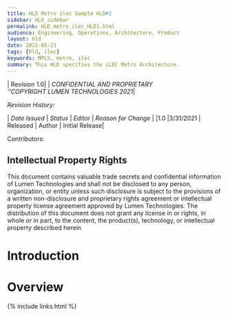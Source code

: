 ```yaml
---
title: HLD Metro ilec Sample HLD#1
sidebar: HLD_sidebar
permalink: HLD_metro_ilec_HLD1.html
audience: Engineering, Operations, Architecture, Product
layout: hld
date: 2021-05-21
tags: [hld, ilec]
keywords: MPLS, metro, ilec
summary: This HLD specifies the iLEC Metro Architecture.
---
```


|  Revision 1.0|
| *CONFIDENTIAL AND PROPRIETARY<br> ''COPYRIGHT LUMEN TECHNOLOGIES 2021*|


*Revision History:*

| *Date Issued* | *Status* | *Editor* | *Reason for Change* |
|1.0 |3/31/2021 | Released | Author | Initial Release|

 Contributors:

## Intellectual Property Rights

This document contains valuable trade secrets and confidential information of Lumen Technologies and shall not be disclosed to any person, organization, or entity unless such disclosure is subject to the provisions of a written non-disclosure and proprietary rights agreement or intellectual property license agreement approved by Lumen Technologies. The distribution of this document does not grant any license in or rights, in whole or in part, to the content, the product(s), technology, or intellectual property described herein


# Introduction

# Overview


{% include links.html %}
